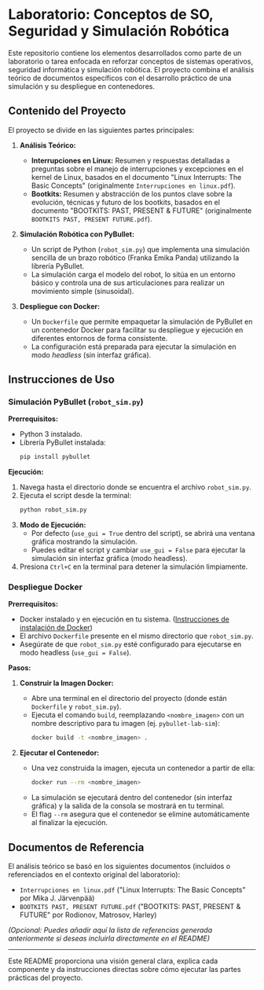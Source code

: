 # Laboratorio: Conceptos de SO, Seguridad y Simulación Robótica

Este repositorio contiene los elementos desarrollados como parte de un laboratorio o tarea enfocada en reforzar conceptos de sistemas operativos, seguridad informática y simulación robótica. El proyecto combina el análisis teórico de documentos específicos con el desarrollo práctico de una simulación y su despliegue en contenedores.

## Contenido del Proyecto

El proyecto se divide en las siguientes partes principales:

1.  **Análisis Teórico:**
    * **Interrupciones en Linux:** Resumen y respuestas detalladas a preguntas sobre el manejo de interrupciones y excepciones en el kernel de Linux, basados en el documento "Linux Interrupts: The Basic Concepts" (originalmente `Interrupciones en linux.pdf`).
    * **Bootkits:** Resumen y abstracción de los puntos clave sobre la evolución, técnicas y futuro de los bootkits, basados en el documento "BOOTKITS: PAST, PRESENT & FUTURE" (originalmente `BOOTKITS PAST, PRESENT FUTURE.pdf`).

2.  **Simulación Robótica con PyBullet:**
    * Un script de Python (`robot_sim.py`) que implementa una simulación sencilla de un brazo robótico (Franka Emika Panda) utilizando la librería PyBullet.
    * La simulación carga el modelo del robot, lo sitúa en un entorno básico y controla una de sus articulaciones para realizar un movimiento simple (sinusoidal).

3.  **Despliegue con Docker:**
    * Un `Dockerfile` que permite empaquetar la simulación de PyBullet en un contenedor Docker para facilitar su despliegue y ejecución en diferentes entornos de forma consistente.
    * La configuración está preparada para ejecutar la simulación en modo *headless* (sin interfaz gráfica).

## Instrucciones de Uso

### Simulación PyBullet (`robot_sim.py`)

**Prerrequisitos:**

* Python 3 instalado.
* Librería PyBullet instalada:
    ```bash
    pip install pybullet
    ```

**Ejecución:**

1.  Navega hasta el directorio donde se encuentra el archivo `robot_sim.py`.
2.  Ejecuta el script desde la terminal:
    ```bash
    python robot_sim.py
    ```
3.  **Modo de Ejecución:**
    * Por defecto (`use_gui = True` dentro del script), se abrirá una ventana gráfica mostrando la simulación.
    * Puedes editar el script y cambiar `use_gui = False` para ejecutar la simulación sin interfaz gráfica (modo headless).
4.  Presiona `Ctrl+C` en la terminal para detener la simulación limpiamente.

### Despliegue Docker

**Prerrequisitos:**

* Docker instalado y en ejecución en tu sistema. ([Instrucciones de instalación de Docker](https://docs.docker.com/get-docker/))
* El archivo `Dockerfile` presente en el mismo directorio que `robot_sim.py`.
* Asegúrate de que `robot_sim.py` esté configurado para ejecutarse en modo headless (`use_gui = False`).

**Pasos:**

1.  **Construir la Imagen Docker:**
    * Abre una terminal en el directorio del proyecto (donde están `Dockerfile` y `robot_sim.py`).
    * Ejecuta el comando `build`, reemplazando `<nombre_imagen>` con un nombre descriptivo para tu imagen (ej. `pybullet-lab-sim`):
        ```bash
        docker build -t <nombre_imagen> .
        ```

2.  **Ejecutar el Contenedor:**
    * Una vez construida la imagen, ejecuta un contenedor a partir de ella:
        ```bash
        docker run --rm <nombre_imagen>
        ```
    * La simulación se ejecutará dentro del contenedor (sin interfaz gráfica) y la salida de la consola se mostrará en tu terminal.
    * El flag `--rm` asegura que el contenedor se elimine automáticamente al finalizar la ejecución.

## Documentos de Referencia

El análisis teórico se basó en los siguientes documentos (incluidos o referenciados en el contexto original del laboratorio):

* `Interrupciones en linux.pdf` ("Linux Interrupts: The Basic Concepts" por Mika J. Järvenpää)
* `BOOTKITS PAST, PRESENT FUTURE.pdf` ("BOOTKITS: PAST, PRESENT & FUTURE" por Rodionov, Matrosov, Harley)

*(Opcional: Puedes añadir aquí la lista de referencias generada anteriormente si deseas incluirla directamente en el README)*

---

Este README proporciona una visión general clara, explica cada componente y da instrucciones directas sobre cómo ejecutar las partes prácticas del proyecto.
